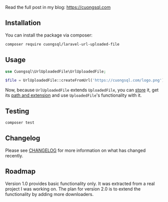 Read the full post in my blog: https://cuongsql.com

## Installation

You can install the package via composer:

```bash
composer require cuongsql/laravel-url-uploaded-file
```

## Usage

``` php
use Cuongsql\UrlUploadedFile\UrlUploadedFile;

$file = UrlUploadedFile::createFromUrl('https://cuongsql.com/logo.png');
```

Now, because `UrlUploadedFile` extends `UploadedFile`, you can [store](https://laravel.com/docs/8.x/requests#storing-uploaded-files) it, get its [path and extension](https://laravel.com/docs/8.x/requests#storing-uploaded-files) and use `UploadedFile`'s functionality with it.

## Testing

``` bash
composer test
```

## Changelog

Please see [CHANGELOG](CHANGELOG.md) for more information on what has changed recently.

## Roadmap

Version 1.0 provides basic functionality only. It was extracted from a real project I was working on. The plan for version 2.0 is to extend the functionality by adding more downloaders.
